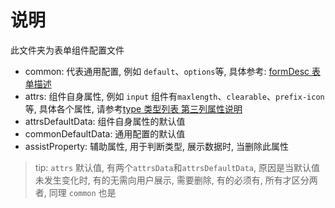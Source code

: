 # 说明

此文件夹为表单组件配置文件

- common: 代表通用配置, 例如 `default`、`options`等, 具体参考: [formDesc 表单描述](https://www.yuque.com/chaojie-vjiel/vbwzgu/iw5dzf)
- attrs: 组件自身属性, 例如 `input` 组件有`maxlength`、`clearable`、`prefix-icon`等, 具体各个属性, 请参考[type 类型列表 第三列属性说明](https://www.yuque.com/chaojie-vjiel/vbwzgu/kz163g)
- attrsDefaultData: 组件自身属性的默认值
- commonDefaultData: 通用配置的默认值
- assistProperty: 辅助属性, 用于判断类型, 展示数据时, 当删除此属性

> tip: `attrs` 默认值, 有两个`attrsData`和`attrsDefaultData`, 原因是当默认值未发生变化时, 有的无需向用户展示, 需要删除, 有的必须有, 所有才区分两者, 同理 `common` 也是
